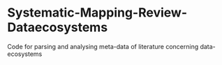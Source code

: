 # Systematic-Mapping-Review-Dataecosystems
Code for parsing and analysing meta-data of literature concerning data-ecosystems

